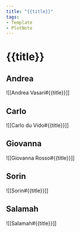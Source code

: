```yaml
---
title: "{{title}}"
tags:
- Template
- PlotNote
---
```

# {{title}}

## Andrea
![[Andrea Vasari#{{title}}]]

## Carlo
![[Carlo du Vido#{{title}}]]


## Giovanna
![[Giovanna Rosso#{{title}}]]

## Sorin
![[Sorin#{{title}}]]

## Salamah
![[Salamah#{{title}}]]

